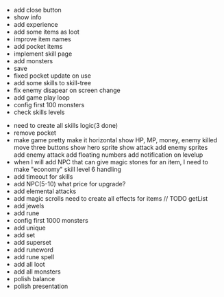+ add close button
+ show info
+ add experience
+ add some items as loot
+ improve item names
+ add pocket items
+ implement skill page
+ add monsters
+ save
+ fixed pocket update on use
+ add some skills to skill-tree
+ fix enemy disapear on screen change
+ add game play loop
+ config first 100 monsters
+ check skills levels
- need to create all skills logic(3 done)
- remove pocket
- make game pretty
    make it horizontal
    show HP, MP, money, enemy killed
    move three buttons
    show hero sprite
    show attack
    add enemy sprites
    add enemy attack
    add floating numbers
    add notification on levelup
- when I will add NPC that can give magic stones for an item, I need to make "economy" skill level 6 handling
- add timeout for skills
- add NPC(5-10)
    what price for upgrade?
- add elemental attacks
- add magic scrolls
need to create all effects for items
// TODO getList
- add jewels
- add rune
- config first 1000 monsters
- add unique
- add set
- add superset
- add runeword
- add rune spell
- add all loot
- add all monsters
- polish balance
- polish presentation